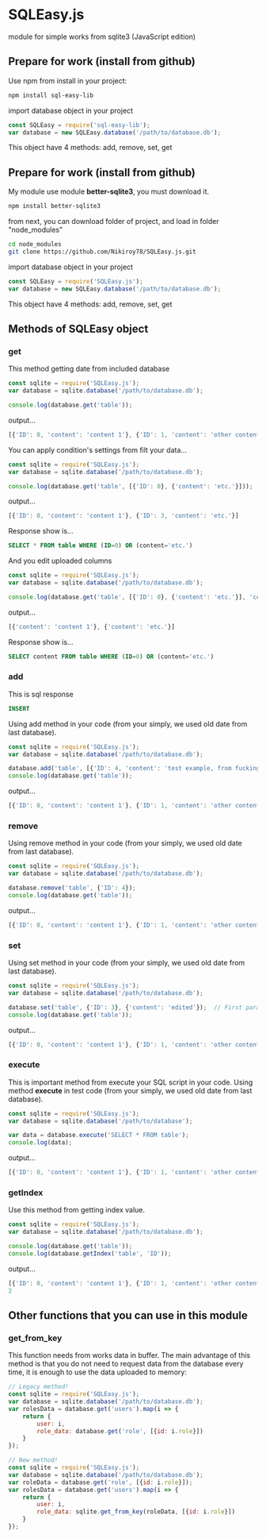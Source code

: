 # SQLEasy.js
module for simple works from sqlite3 (JavaScript edition)
## Prepare for work (install from github)
Use npm from install in your project:
```bash
npm install sql-easy-lib
```
import database object in your project
``` javascript
const SQLEasy = require('sql-easy-lib');
var database = new SQLEasy.database('/path/to/database.db');
```
This object have 4 methods: add, remove, set, get
## Prepare for work (install from github)
My module use module **better-sqlite3**, you must download it.
```bash 
npm install better-sqlite3
```
from next, you can download folder of project, and load in folder "node_modules"
``` bash
cd node_modules
git clone https://github.com/Nikiroy78/SQLEasy.js.git
```
import database object in your project
``` javascript
const SQLEasy = require('SQLEasy.js');
var database = new SQLEasy.database('/path/to/database.db');
```
This object have 4 methods: add, remove, set, get
## Methods of SQLEasy object
### get
This method getting date from included database
```javascript
const sqlite = require('SQLEasy.js');
var database = sqlite.database('/path/to/database.db');

console.log(database.get('table'));
```
output...
``` javascript
[{'ID': 0, 'content': 'content 1'}, {'ID': 1, 'content': 'other content'}, {'ID': 2, 'content': 'Content number 3 :)'}, {'ID': 3, 'content': 'etc.'}]
```

You can apply condition's settings from filt your data...
```javascript
const sqlite = require('SQLEasy.js');
var database = sqlite.database('/path/to/database.db');

console.log(database.get('table', [{'ID': 0}, {'content': 'etc.'}]));
```
output...
``` javascript
[{'ID': 0, 'content': 'content 1'}, {'ID': 3, 'content': 'etc.'}]
```
Response show is...
```SQL
SELECT * FROM table WHERE (ID=0) OR (content='etc.')
```
And you edit uploaded columns
```javascript
const sqlite = require('SQLEasy.js');
var database = sqlite.database('/path/to/database.db');

console.log(database.get('table', [{'ID': 0}, {'content': 'etc.'}], 'content'));
```
output...
``` javascript
[{'content': 'content 1'}, {'content': 'etc.'}]
```
Response show is...
```SQL
SELECT content FROM table WHERE (ID=0) OR (content='etc.')
```
### add
This is sql response
```SQL
INSERT
```
Using add method in your code (from your simply, we used old date from last database).
```javascript
const sqlite = require('SQLEasy.js');
var database = sqlite.database('/path/to/database.db');

database.add('table', [{'ID': 4, 'content': 'test example, from fucking tests :)'}])
console.log(database.get('table'));
```
output...
```javascript
[{'ID': 0, 'content': 'content 1'}, {'ID': 1, 'content': 'other content'}, {'ID': 2, 'content': 'Content number 3 :)'}, {'ID': 3, 'content': 'etc.'}, {'ID': 4, 'content': 'test example, from fucking tests :)'}]
```
### remove
Using remove method in your code (from your simply, we used old date from last database).
```javascript
const sqlite = require('SQLEasy.js');
var database = sqlite.database('/path/to/database.db');

database.remove('table', {'ID': 4});
console.log(database.get('table'));
```
output...
```javascript
[{'ID': 0, 'content': 'content 1'}, {'ID': 1, 'content': 'other content'}, {'ID': 2, 'content': 'Content number 3 :)'}, {'ID': 3, 'content': 'etc.'}]
```
### set
Using set method in your code (from your simply, we used old date from last database).
```javascript
const sqlite = require('SQLEasy.js');
var database = sqlite.database('/path/to/database.db');

database.set('table', {'ID': 3}, {'content': 'edited'});  // First param - index key, found param - edit content...
console.log(database.get('table'));
```
output...
```javascript
[{'ID': 0, 'content': 'content 1'}, {'ID': 1, 'content': 'other content'}, {'ID': 2, 'content': 'Content number 3 :)'}, {'ID': 3, 'content': 'edited'}]
```
### execute
This is important method from execute your SQL script in your code.
Using method **execute** in test code (from your simply, we used old date from last database).
```javascript
const sqlite = require('SQLEasy.js');
var database = sqlite.database('/path/to/database');

var data = database.execute('SELECT * FROM table');
console.log(data);
```
output...
```javascript
[{'ID': 0, 'content': 'content 1'}, {'ID': 1, 'content': 'other content'}, {'ID': 2, 'content': 'Content number 3 :)'}, {'ID': 3, 'content': 'etc.'}]
```
### getIndex
Use this method from getting index value.
```javascript
const sqlite = require('SQLEasy.js');
var database = sqlite.database('/path/to/database.db');

console.log(database.get('table'));
console.log(database.getIndex('table', 'ID'));
```
output...
```javascript
[{'ID': 0, 'content': 'content 1'}, {'ID': 1, 'content': 'other content'}, {'ID': 3, 'content': 'Content number 3 :)'}, {'ID': 4, 'content': 'edited'}]
2
```
## Other functions that you can use in this module
### get_from_key
This function needs from works data in buffer.
The main advantage of this method is that you do not need to request data from the database every time, it is enough to use the data uploaded to memory:
```javascript
// Legacy method!
const sqlite = require('SQLEasy.js');
var database = sqlite.database('/path/to/database.db');
var rolesData = database.get('users').map(i => {
	return {
		user: i,
		role_data: database.get('role', [{id: i.role}])
	}
});
```
```javascript
// New method!
const sqlite = require('SQLEasy.js');
var database = sqlite.database('/path/to/database.db');
var roleData = database.get('role', [{id: i.role}]);
var rolesData = database.get('users').map(i => {
	return {
		user: i,
		role_data: sqlite.get_from_key(roleData, [{id: i.role}])
	}
});
```